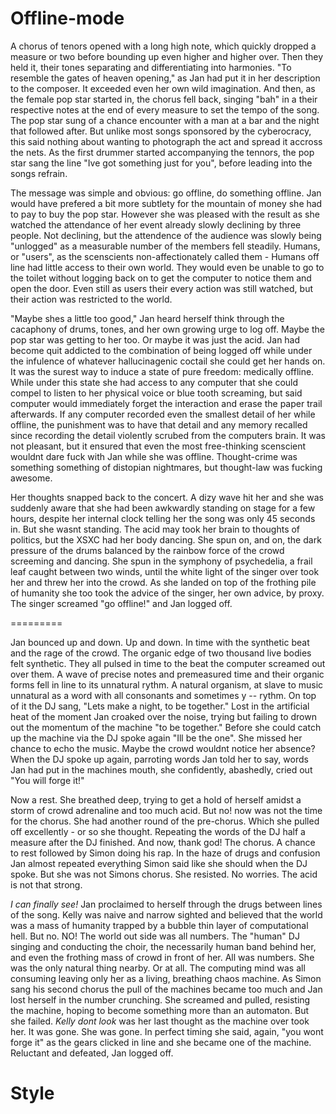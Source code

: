 Offline-mode
=========

  A chorus of tenors opened with a long high note, which quickly dropped a measure or two before bounding up even higher and higher over. Then they held it, their tones separating and differentiating into harmonies. "To resemble the gates of heaven opening," as Jan had put it in her description to the composer. It exceeded even her own wild imagination. And then, as the female pop star started in, the chorus fell back, singing "bah" in a their respective notes at the end of every measure to set the tempo of the song. The pop star sung of a chance encounter with a man at a bar and the night that followed after. But unlike most songs sponsored by the cyberocracy, this said nothing about wanting to photograph the act and spread it accross the nets. As the first drummer started accompanying the tennors, the pop star sang the line "Ive got something just for you", before leading into the songs refrain.

  The message was simple and obvious: go offline, do something offline. Jan would have prefered a bit more subtlety for the mountain of money she had to pay to buy the pop star. However she was pleased with the result as she watched the attendance of her event already slowly declining by three people. Not declining, but the attendence of the audience was slowly being "unlogged" as a measurable number of the members fell steadily. Humans, or "users", as the scenscients non-affectionately called them - Humans off line had little access to their own world. They would even be unable to go to the toilet without logging back on to get the computer to notice them and open the door. Even still as users their every action was still watched, but their action was restricted to the world.

  "Maybe shes a little too good," Jan heard herself think through the cacaphony of drums, tones, and her own growing urge to log off. Maybe the pop star was getting to her too. Or maybe it was just the acid. Jan had become quit addicted to the combination of being logged off while under the infulence of whatever hallucinagenic coctail she could get her hands on. It was the surest way to induce a state of pure freedom: medically offline. While under this state she had access to any computer that she could compel to listen to her physical voice or blue tooth screaming, but said computer would immediately forget the interaction and erase the paper trail afterwards. If any computer recorded even the smallest detail of her while offline, the punishment was to have that detail and any memory recalled since recording the detail violently scrubed from the computers brain. It was not pleasant, but it ensured that even the most free-thinking scenscient wouldnt dare fuck with Jan while she was offline. Thought-crime was something something of distopian nightmares, but thought-law was fucking awesome.

  Her thoughts snapped back to the concert. A dizy wave hit her and she was suddenly aware that she had been awkwardly standing on stage for a few hours, despite her internal clock telling her the song was only 45 seconds in. But she wasnt standing. The acid may took her brain to thoughts of politics, but the XSXC had her body dancing. She spun on, and on, the dark pressure of the drums balanced by the rainbow force of the crowd screeming and dancing. She spun in the symphony of psychedelia, a frail leaf caught between two winds, until the white light of the singer over took her and threw her into the crowd. As she landed on top of the frothing pile of humanity she too took the advice of the singer, her own advice, by proxy. The singer screamed "go offline!" and Jan logged off.

<!-- she gains her offline memories, which she doesnt even notice at first, and then sneaks out of the crowd to meet varthas who is waiting with antidotes to her drugs. She plots and plans and then waakes up the next morning online and unaware of the night before. When she checks the stats she is able to determine that only a handful of people actually logged off in spite of the fact that the night before she only saw dozens logging off the night before. She blames this on the drug, but in book 3 we find out that they were being shuffled to mercury and deleted from the internet and the world. -->

=========

  Jan bounced up and down. Up and down. In time with the synthetic beat and the rage of the crowd. The organic edge of two thousand live bodies felt synthetic. They all pulsed in time to the beat the computer screamed out over them. A wave of precise notes and premeasured time and their organic forms fell in line to its unnatural rythm. A natural organism, at slave to music unnatural as a word with all consonants and sometimes y -- rythm. On top of it the DJ sang, "Lets make a night, to be together." Lost in the artificial heat of the moment Jan croaked over the noise, trying but failing to drown out the momentum of the machine "to be together." Before she could catch up the machine via the DJ spoke again "Ill be the one". She missed her chance to echo the music. Maybe the crowd wouldnt notice her absence? When the DJ spoke up again, parroting words Jan told her to say, words Jan had put in the machines mouth, she confidently, abashedly, cried out "You will forge it!"

  Now a rest. She breathed deep, trying to get a hold of herself amidst a storm of crowd adrenaline and too much acid. But no! now was not the time for the chorus. She had another round of the pre-chorus. Which she pulled off excellently - or so she thought. Repeating the words of the DJ half a measure after the DJ finished. And now, thank god! The chorus. A chance to rest followed by Simon doing his rap. In the haze of drugs and confusion Jan almost repeated everything Simon said like she should when the DJ spoke. But she was not Simons chorus. She resisted. No worries. The acid is not that strong.

  *I can finally see!* Jan proclaimed to herself through the drugs between lines of the song. Kelly was naive and narrow sighted and believed that the world was a mass of humanity trapped by a bubble thin layer of computational hell. But no. NO! The world out side was all numbers. The "human" DJ singing and conducting the choir, the necessarily human band behind her, and even the frothing mass of crowd in front of her. All was numbers. She was the only natural thing nearby. Or at all. The computing mind was all consuming leaving only her as a living, breathing chaos machine. As Simon sang his second chorus the pull of the machines became too much and Jan lost herself in the number crunching. She screamed and pulled, resisting the machine, hoping to become something more than an automaton. But she failed. *Kelly dont look* was her last thought as the machine over took her. It was gone. She was gone. In perfect timing she said, again, "you wont forge it" as the gears clicked in line and she became one of the machine. Reluctant and defeated, Jan logged off.

Style
========

<!-- When Jan finally leaves the earth to attack titan she insists on watching the entire trip from an aft window. She first sees the roar of the rockets with a little bit of the ground shrinking in the distance, collapsing to a ball. Finally the rockets turn off and they enter the second burn. She goes to another window and sees the sphere moving away from her and reflects that Kelly will finally get this memory and finally be able to see herself leave earth. She first thinks about how strange it is that she no longer thinks of herself as the same person as Kelly and how, even though they are in constant communication by sharing memories, they have still developed identities separate and distinct from each other. When she wonders if this is caused by offline mode, which has turned Jan herself into two people, she realizes that she may never make it back to earth and, if she dies on this mission, Kelly will not see who she is and not know what it feels like to see the earth turn from plane to sphere to circle to dot and dissappear into the void. -->

<!-- When Kelly arrives on Jupiter and finds all of Jans keys nullified she cannot access any of Jans memories. As she bonds with the prisoner Shiva one of the perception filters is released. Kelly still cannot access Jans memories but is suddenly flooded with the memory of leaving earth. Somehow, this allows her to see herself in Shiva and becomes sympathetic to the childs plight. This makes it all the more painful when she plunges the pliers into Shivas eye and removes the hidden chip -->
